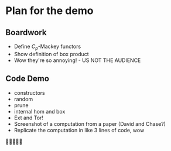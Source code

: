 # Plan for the demo

## Boardwork

* Define $C_p$-Mackey functors
* Show definition of box product
* Wow they're so annoying! - US NOT THE AUDIENCE

## Code Demo

* constructors
* random
* prune
* internal hom and box
* Ext and Tor!
* Screenshot of a computation from a paper (David and Chase?)
* Replicate the computation in like 3 lines of code, wow

👏👏👏👏👏
